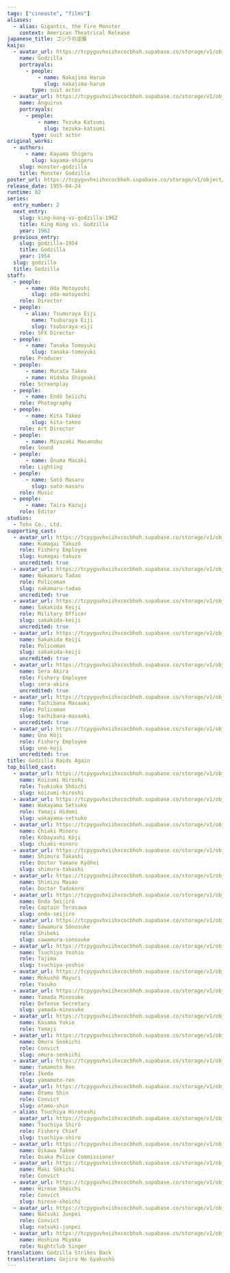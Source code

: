 ```yaml
---
tags: ["cineaste", "films"]
aliases:
  - alias: Gigantis, the Fire Monster
    context: American Theatrical Release
japanese_title: ゴジラの逆襲
kaiju:
  - avatar_url: https://tcpyguvhxiihxcocbhoh.supabase.co/storage/v1/object/public/godzilla-cineaste-public/content/films/godzilla-raids-again-1955/kaiju-avatars/02320.jpg
    name: Godzilla
    portrayals:
      - people:
          - name: Nakajima Haruo
            slug: nakajima-haruo
        type: suit actor
  - avatar_url: https://tcpyguvhxiihxcocbhoh.supabase.co/storage/v1/object/public/godzilla-cineaste-public/content/films/godzilla-raids-again-1955/kaiju-avatars/01333.jpg
    name: Anguirus
    portrayals:
      - people:
          - name: Tezuka Katsumi
            slug: tezuka-katsumi
        type: suit actor
original_works:
  - authors:
      - name: Kayama Shigeru
        slug: kayama-shigeru
    slug: monster-godzilla
    title: Monster Godzilla
poster_url: https://tcpyguvhxiihxcocbhoh.supabase.co/storage/v1/object/public/godzilla-cineaste-public/content/films/godzilla-raids-again-1955/posters/godzilla-raids-again-1955.jpg
release_date: 1955-04-24
runtime: 82
series:
  entry_number: 2
  next_entry:
    slug: king-kong-vs-godzilla-1962
    title: King Kong vs. Godzilla
    year: 1962
  previous_entry:
    slug: godzilla-1954
    title: Godzilla
    year: 1954
  slug: godzilla
  title: Godzilla
staff:
  - people:
      - name: Oda Motoyoshi
        slug: oda-motoyoshi
    role: Director
  - people:
      - alias: Tsumuraya Eiji
        name: Tsuburaya Eiji
        slug: tsuburaya-eiji
    role: SFX Director
  - people:
      - name: Tanaka Tomoyuki
        slug: tanaka-tomoyuki
    role: Producer
  - people:
      - name: Murata Takeo
      - name: Hidaka Shigeaki
    role: Screenplay
  - people:
      - name: Endô Seiichi
    role: Photography
  - people:
      - name: Kita Takeo
        slug: kita-takeo
    role: Art Director
  - people:
      - name: Miyazaki Masanobu
    role: Sound
  - people:
      - name: Ônuma Masaki
    role: Lighting
  - people:
      - name: Satô Masaru
        slug: sato-masaru
    role: Music
  - people:
      - name: Taira Kazuji
    role: Editor
studios:
  - Toho Co., Ltd.
supporting_cast:
  - avatar_url: https://tcpyguvhxiihxcocbhoh.supabase.co/storage/v1/object/public/godzilla-cineaste-public/content/films/godzilla-raids-again-1955/cast-avatars/takuzo-kumagai-0.jpg
    name: Kumagai Takuzô
    role: Fishery Employee
    slug: kumagai-takuzo
    uncredited: true
  - avatar_url: https://tcpyguvhxiihxcocbhoh.supabase.co/storage/v1/object/public/godzilla-cineaste-public/content/films/godzilla-raids-again-1955/cast-avatars/tadao-nakamaru-0.jpg
    name: Nakamaru Tadao
    role: Policeman
    slug: nakamaru-tadao
    uncredited: true
  - avatar_url: https://tcpyguvhxiihxcocbhoh.supabase.co/storage/v1/object/public/godzilla-cineaste-public/content/films/godzilla-raids-again-1955/cast-avatars/keiji-sakakida-0.jpg
    name: Sakakida Keiji
    role: Military Officer
    slug: sakakida-keiji
    uncredited: true
  - avatar_url: https://tcpyguvhxiihxcocbhoh.supabase.co/storage/v1/object/public/godzilla-cineaste-public/content/films/godzilla-raids-again-1955/cast-avatars/keiji-sakakida-1.jpg
    name: Sakakida Keiji
    role: Policeman
    slug: sakakida-keiji
    uncredited: true
  - avatar_url: https://tcpyguvhxiihxcocbhoh.supabase.co/storage/v1/object/public/godzilla-cineaste-public/content/films/godzilla-raids-again-1955/cast-avatars/akira-sera-0.jpg
    name: Sera Akira
    role: Fishery Employee
    slug: sera-akira
    uncredited: true
  - avatar_url: https://tcpyguvhxiihxcocbhoh.supabase.co/storage/v1/object/public/godzilla-cineaste-public/content/films/godzilla-raids-again-1955/cast-avatars/masaaki-tachibana-0.jpg
    name: Tachibana Masaaki
    role: Policeman
    slug: tachibana-masaaki
    uncredited: true
  - avatar_url: https://tcpyguvhxiihxcocbhoh.supabase.co/storage/v1/object/public/godzilla-cineaste-public/content/films/godzilla-raids-again-1955/cast-avatars/koji-uno-0.jpg
    name: Uno Kôji
    role: Fishery Employee
    slug: uno-koji
    uncredited: true
title: Godzilla Raids Again
top_billed_cast:
  - avatar_url: https://tcpyguvhxiihxcocbhoh.supabase.co/storage/v1/object/public/godzilla-cineaste-public/content/films/godzilla-raids-again-1955/cast-avatars/hiroshi-koizumi-0.jpg
    name: Koizumi Hiroshi
    role: Tsukioka Shôichi
    slug: koizumi-hiroshi
  - avatar_url: https://tcpyguvhxiihxcocbhoh.supabase.co/storage/v1/object/public/godzilla-cineaste-public/content/films/godzilla-raids-again-1955/cast-avatars/setsuko-wakayama-0.jpg
    name: Wakayama Setsuko
    role: Yamaji Hidemi
    slug: wakayama-setsuko
  - avatar_url: https://tcpyguvhxiihxcocbhoh.supabase.co/storage/v1/object/public/godzilla-cineaste-public/content/films/godzilla-raids-again-1955/cast-avatars/minoru-chiaki-0.jpg
    name: Chiaki Minoru
    role: Kobayashi Kôji
    slug: chiaki-minoru
  - avatar_url: https://tcpyguvhxiihxcocbhoh.supabase.co/storage/v1/object/public/godzilla-cineaste-public/content/films/godzilla-raids-again-1955/cast-avatars/takashi-shimura-0.jpg
    name: Shimura Takashi
    role: Doctor Yamane Kyôhei
    slug: shimura-takashi
  - avatar_url: https://tcpyguvhxiihxcocbhoh.supabase.co/storage/v1/object/public/godzilla-cineaste-public/content/films/godzilla-raids-again-1955/cast-avatars/masao-shimizu-0.jpg
    name: Shimizu Masao
    role: Doctor Tadokoro
  - avatar_url: https://tcpyguvhxiihxcocbhoh.supabase.co/storage/v1/object/public/godzilla-cineaste-public/content/films/godzilla-raids-again-1955/cast-avatars/seijiro-onda-0.jpg
    name: Onda Seijirô
    role: Captain Terasawa
    slug: onda-seijiro
  - avatar_url: https://tcpyguvhxiihxcocbhoh.supabase.co/storage/v1/object/public/godzilla-cineaste-public/content/films/godzilla-raids-again-1955/cast-avatars/sonosuke-sawamura-0.jpg
    name: Sawamura Sônosuke
    role: Shibeki
    slug: sawamura-sonosuke
  - avatar_url: https://tcpyguvhxiihxcocbhoh.supabase.co/storage/v1/object/public/godzilla-cineaste-public/content/films/godzilla-raids-again-1955/cast-avatars/yoshio-tsuchiya-0.jpg
    name: Tsuchiya Yoshio
    role: Tajima
    slug: tsuchiya-yoshio
  - avatar_url: https://tcpyguvhxiihxcocbhoh.supabase.co/storage/v1/object/public/godzilla-cineaste-public/content/films/godzilla-raids-again-1955/cast-avatars/mayuri-mokusho-0.jpg
    name: Mokushô Mayuri
    role: Yasuko
  - avatar_url: https://tcpyguvhxiihxcocbhoh.supabase.co/storage/v1/object/public/godzilla-cineaste-public/content/films/godzilla-raids-again-1955/cast-avatars/minosuke-yamada-0.jpg
    name: Yamada Minosuke
    role: Defense Secretary
    slug: yamada-minosuke
  - avatar_url: https://tcpyguvhxiihxcocbhoh.supabase.co/storage/v1/object/public/godzilla-cineaste-public/content/films/godzilla-raids-again-1955/cast-avatars/yukio-kasama-0.jpg
    name: Kasama Yukio
    role: Yamaji
  - avatar_url: https://tcpyguvhxiihxcocbhoh.supabase.co/storage/v1/object/public/godzilla-cineaste-public/content/films/godzilla-raids-again-1955/cast-avatars/senkichi-omura-0.jpg
    name: Ômura Senkichi
    role: Convict
    slug: omura-senkichi
  - avatar_url: https://tcpyguvhxiihxcocbhoh.supabase.co/storage/v1/object/public/godzilla-cineaste-public/content/films/godzilla-raids-again-1955/cast-avatars/ren-yamamoto-0.jpg
    name: Yamamoto Ren
    role: Ikeda
    slug: yamamoto-ren
  - avatar_url: https://tcpyguvhxiihxcocbhoh.supabase.co/storage/v1/object/public/godzilla-cineaste-public/content/films/godzilla-raids-again-1955/cast-avatars/shin-otomo-0.jpg
    name: Ôtomo Shin
    role: Convict
    slug: otomo-shin
  - alias: Tsuchiya Hirotoshi
    avatar_url: https://tcpyguvhxiihxcocbhoh.supabase.co/storage/v1/object/public/godzilla-cineaste-public/content/films/godzilla-raids-again-1955/cast-avatars/shiro-tsuchiya-0.jpg
    name: Tsuchiya Shirô
    role: Fishery Chief
    slug: tsuchiya-shiro
  - avatar_url: https://tcpyguvhxiihxcocbhoh.supabase.co/storage/v1/object/public/godzilla-cineaste-public/content/films/godzilla-raids-again-1955/cast-avatars/takeo-oikawa-0.jpg
    name: Oikawa Takeo
    role: Osaka Police Commissioner
  - avatar_url: https://tcpyguvhxiihxcocbhoh.supabase.co/storage/v1/object/public/godzilla-cineaste-public/content/films/godzilla-raids-again-1955/cast-avatars/sokichi-maki-0.jpg
    name: Maki Sôkichi
    role: Convict
  - avatar_url: https://tcpyguvhxiihxcocbhoh.supabase.co/storage/v1/object/public/godzilla-cineaste-public/content/films/godzilla-raids-again-1955/cast-avatars/shoichi-hirose-0.jpg
    name: Hirose Shôichi
    role: Convict
    slug: hirose-shoichi
  - avatar_url: https://tcpyguvhxiihxcocbhoh.supabase.co/storage/v1/object/public/godzilla-cineaste-public/content/films/godzilla-raids-again-1955/cast-avatars/junpei-natsuki-0.jpg
    name: Natsuki Junpei
    role: Convict
    slug: natsuki-junpei
  - avatar_url: https://tcpyguvhxiihxcocbhoh.supabase.co/storage/v1/object/public/godzilla-cineaste-public/content/films/godzilla-raids-again-1955/cast-avatars/miyoko-hoshino-0.jpg
    name: Hoshino Miyoko
    role: Nightclub Singer
translation: Godzilla Strikes Back
transliteration: Gojira No Gyakushû
---
```


